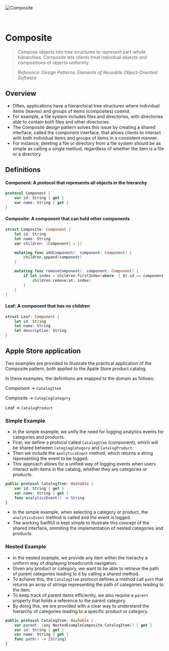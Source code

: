 ![Composite](https://github.com/user-attachments/assets/dfbd0dbd-1ab2-47b1-8fcf-6d5cb7307234)

<br />

# Composite

> Compose objects into tree structures to represent part-whole hierarchies. Composite lets clients treat individual objects and compositions of objects uniformly.
>
> _Reference: Design Patterns: Elements of Reusable Object-Oriented Software_

## Overview

- Often, applications have a hierarchical tree structures where individual items (leaves) and groups of items (composites) coexist.
- For example, a file system includes files and directories, with directories able to contain both files and other directories.
- The Composite design pattern solves this issue by creating a shared interface, called the component interface, that allows clients to interact with both individual items and groups of items in a consistent manner.
- For instance, deleting a file or directory from a file system should be as simple as calling a single method, regardless of whether the item is a file or a directory.

## Definitions

#### Component: A protocol that represents all objects in the hierarchy

```swift
protocol Component {
    var id: String { get }
    var name: String { get }
}
```

#### Composite: A component that can hold other components

```swift
struct Composite: Component {
    let id: String
    let name: String
    var children: [Component] = []

    mutating func addComponent(_ component: Component) {
        children.append(component)
    }

    mutating func removeComponent(_ component: Component) {
        if let index = children.firstIndex(where: { $0.id == component.id }) {
            children.remove(at: index)
        }
    }
}
```

#### Leaf: A component that has no children

```swift
struct Leaf: Component {
    let id: String
    let name: String
    let description: String
}
```

## Apple Store application

Two examples are provided to illustrate the practical application of the Composite pattern, both applied to the Apple Store product catalog.

In these examples, the definitions are mapped to the domain as follows:

Component -> `CatalogItem`

Composite -> `CateglogCategory`

Leaf -> `CatalogProduct`

### Simple Example

- In the simple example, we unify the need for logging analytics events for categories and products.
- First, we define a protocol called `CatalogItem` (component), which will be shared between `CateglogCategory` and `CatalogProduct`.
- Then we include the `analyticsEvent` method, which returns a string representing the event to be logged.
- This approach allows for a unified way of logging events when users interact with items in the catalog, whether they are categories or products.

```swift
public protocol CatalogItem: Hashable {
    var id: String { get }
    var name: String { get }
    func analyticsEvent() -> String
}
```

- In the simple example, when selecting a category or product, the `analyticsEvent` method is called and the event is logged.
- The working SwiftUI is kept simple to illustrate this concept of the shared interface, ommiting the implementation of nested categories and products.

### Nested Example

- In the nested example, we provide any item within the hierachy a uniform way of displaying breadcrumb navigation.
- Given any product or category, we want to be able to retrieve the path of parent categories leading to it by calling a shared method.
- To achieve this, the `CatalogItem` protocol defines a method call `path` that returns an array of strings representing the path of categories leading to the item.
- To keep track of parent items efficiently, we also require a `parent` property that holds a reference to the parent category.
- By doing this, we are provided with a clear way to understand the hierarchy of categories leading to a specific product or category.

```swift
public protocol CatalogItem: Hashable {
    var parent: (any NestedExampleComposite.CatalogItem)? { get }
    var id: String { get }
    var name: String { get }
    func path() -> [String]
}
```

